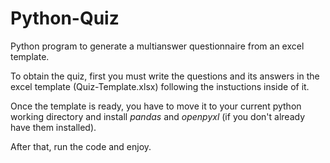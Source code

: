 # Python-Quiz
Python program to generate a multianswer questionnaire from an excel template.

To obtain the quiz, first you must write the questions and its answers in the excel template (Quiz-Template.xlsx) following the instuctions inside of it. 

Once the template is ready, you have to move it to your current python working directory and install _pandas_ and _openpyxl_ (if you don't already have them installed).

After that, run the code and enjoy.
